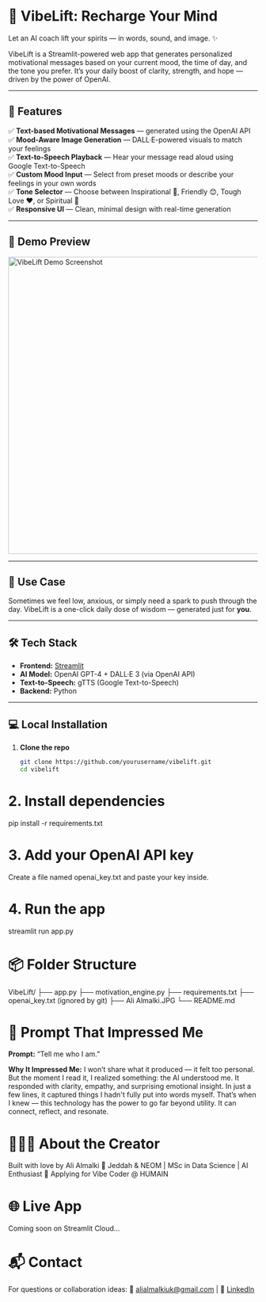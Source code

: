# 🧠 VibeLift: Recharge Your Mind

Let an AI coach lift your spirits — in words, sound, and image. ✨

VibeLift is a Streamlit-powered web app that generates personalized motivational messages based on your current mood, the time of day, and the tone you prefer. It’s your daily boost of clarity, strength, and hope — driven by the power of OpenAI.

---

## 🚀 Features

✅ **Text-based Motivational Messages** — generated using the OpenAI API  
✅ **Mood-Aware Image Generation** — DALL·E-powered visuals to match your feelings  
✅ **Text-to-Speech Playback** — Hear your message read aloud using Google Text-to-Speech  
✅ **Custom Mood Input** — Select from preset moods or describe your feelings in your own words  
✅ **Tone Selector** — Choose between Inspirational 🌟, Friendly 😊, Tough Love ❤️, or Spiritual 🍃  
✅ **Responsive UI** — Clean, minimal design with real-time generation

---

## 📸 Demo Preview

<img src="demo_screenshot.png" alt="VibeLift Demo Screenshot" width="600"/>

---

## 🎯 Use Case

Sometimes we feel low, anxious, or simply need a spark to push through the day. VibeLift is a one-click daily dose of wisdom — generated just for **you**.

---

## 🛠️ Tech Stack

- **Frontend:** [Streamlit](https://streamlit.io/)
- **AI Model:** OpenAI GPT-4 + DALL·E 3 (via OpenAI API)
- **Text-to-Speech:** gTTS (Google Text-to-Speech)
- **Backend:** Python

---

## 💻 Local Installation

1. **Clone the repo**
   ```bash
   git clone https://github.com/yourusername/vibelift.git
   cd vibelift

# 2. Install dependencies
pip install -r requirements.txt

# 3. Add your OpenAI API key
Create a file named openai_key.txt and paste your key inside.

# 4. Run the app 
streamlit run app.py

# 📦 Folder Structure
VibeLift/
├── app.py
├── motivation_engine.py
├── requirements.txt
├── openai_key.txt (ignored by git)
├── Ali Almalki.JPG
└── README.md

# 🤯 Prompt That Impressed Me

**Prompt:**
“Tell me who I am.”

**Why It Impressed Me:**
I won’t share what it produced — it felt too personal.
But the moment I read it, I realized something: the AI understood me.
It responded with clarity, empathy, and surprising emotional insight.
In just a few lines, it captured things I hadn't fully put into words myself.
That’s when I knew — this technology has the power to go far beyond utility.
It can connect, reflect, and resonate.


# 👨🏻‍💻 About the Creator
Built with love by Ali Almalki
📍 Jeddah & NEOM | MSc in Data Science | AI Enthusiast
💼 Applying for Vibe Coder @ HUMAIN

# 🌐 Live App
Coming soon on Streamlit Cloud... 

# 📬 Contact
For questions or collaboration ideas:
📧 alialmalkiuk@gmail.com | 💼 [LinkedIn](https://www.linkedin.com/in/ali-malki/)








